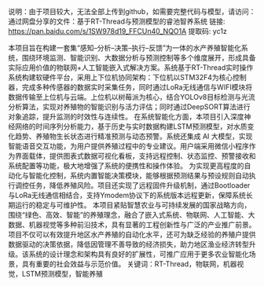 说明：由于项目较大，无法全部上传到github，如需要完整代码与模型，请访问：通过网盘分享的文件：基于RT-Thread与预测模型的睿池智养系统
链接: https://pan.baidu.com/s/1SW978d19_FFCUn40_NQO1A 提取码: yc1z

本项目旨在构建一套集“感知–分析–决策–执行–反馈”为一体的水产养殖智能化系统，围绕环境监测、智能识别、大数据分析与预测控制等多个维度展开，形成具备实际应用价值的物联网+人工智能嵌入式解决方案。系统基于RT-Thread实时操作系统构建软硬件平台，采用上下位机协同架构：下位机以STM32F4为核心控制器，完成多种传感器的数据实时采集任务，同时通过LoRa无线通信与WIFI模块将数据传输至上位机与云端。上位机以树莓派为核心，结合YOLOv8目标检测与光流分析算法，实现对养殖物的智能识别与活力评估；同时通过DeepSORT算法进行对象追踪，提升监测的时效性与连续性。
在系统智能化方面，本项目引入深度神经网络的时间序列分析能力，基于历史与实时数据构建LSTM预测模型，对水质变化趋势、养殖物生长状态进行精准预测与动态预警。系统还集成 AI 大模型，实现智能语音交互功能，为用户提供养殖过程中的专业建议。用户端采用微信小程序作为界面载体，提供图表式数据可视化看板，支持远程控制、状态监控、预警接收和系统配置等功能，极大地增强了系统的便携性和操作体验。
为实现更高程度的自动化与智能化控制，系统内置智能决策模块，能够根据预测结果与预设规则自动执行调控任务，降低养殖风险。项目还实现了远程固件升级机制，通过Bootloader与LoRa无线通信相结合，支持Ymodem协议下的系统版本远程更新，保障系统长期运行的稳定与可维护性。
本项目紧贴智慧农业与可持续发展的国家战略方向，围绕“绿色、高效、智能”的养殖理念，融合了嵌入式系统、物联网、人工智能、大数据、机器视觉等多种前沿技术，具有显著的工程创新性与广泛的产业推广前景。项目不仅可以有效提升地区水产养殖的自动化水平，还可为缺乏经验的养殖户提供数据驱动的决策依据，降低因管理不善导致的经济损失，助力地区渔业经济转型升级。该系统的设计理念和架构具有良好的扩展性，可推广应用于更多农业智能化场景，具有重要的社会效益与示范价值。
关键词：RT-Thread，物联网，机器视觉，LSTM预测模型，智能养殖
